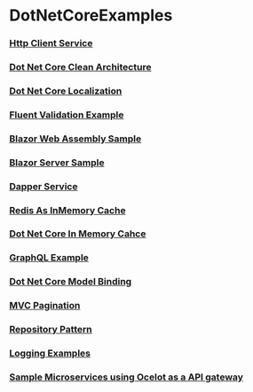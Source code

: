 # DotNetCoreExamples

### [Http Client Service](https://github.com/Linn-Thit-Htoo/HttpClientService)

### [Dot Net Core Clean Architecture](https://github.com/Linn-Thit-Htoo/DotNetCoreCleanArchitecture)

### [Dot Net Core Localization](https://github.com/Linn-Thit-Htoo/LocalizationExampleDotNetCore)

### [Fluent Validation Example](https://github.com/Linn-Thit-Htoo/FluentValidationExample)

### [Blazor Web Assembly Sample](https://github.com/Linn-Thit-Htoo/BlazorWasmSample)

### [Blazor Server Sample](https://github.com/Linn-Thit-Htoo/BlazorServerSample)

### [Dapper Service](https://github.com/Linn-Thit-Htoo/DapperService)

### [Redis As InMemory Cache](https://github.com/Linn-Thit-Htoo/RedisCacheDemoDotNetCoreWebApi)

### [Dot Net Core In Memory Cahce](https://github.com/Linn-Thit-Htoo/InMemoryCacheExample)

### [GraphQL Example](https://github.com/Linn-Thit-Htoo/GraphQLExample)

### [Dot Net Core Model Binding](https://github.com/Linn-Thit-Htoo/ModelBindingExample)

### [MVC Pagination](https://github.com/Linn-Thit-Htoo/PaginationExample)

### [Repository Pattern](https://github.com/Linn-Thit-Htoo/RepositoryPatternExample)

### [Logging Examples](https://github.com/Linn-Thit-Htoo/LoggingExamples)

### [Sample Microservices using Ocelot as a API gateway](https://github.com/Linn-Thit-Htoo/Sample-Microservices)
